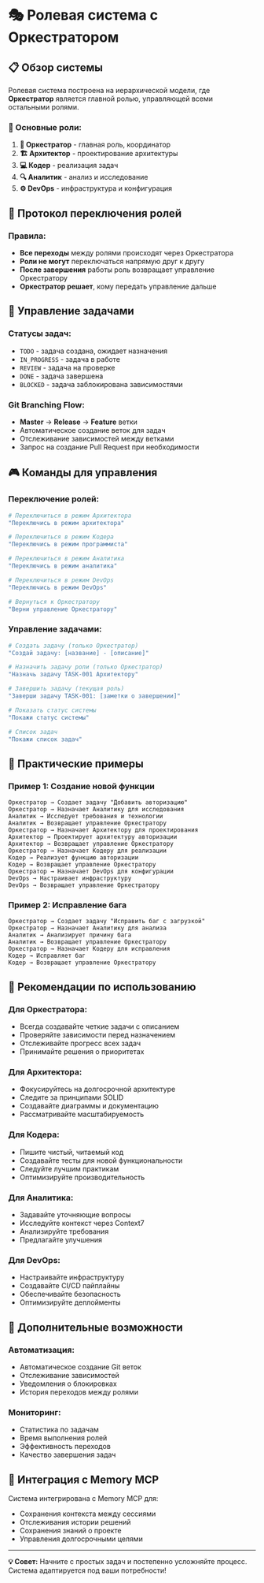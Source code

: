 # 🎭 Ролевая система с Оркестратором

## 📋 Обзор системы

Ролевая система построена на иерархической модели, где **Оркестратор** является главной ролью, управляющей всеми остальными ролями.

### 🎯 Основные роли:

1. **🎼 Оркестратор** - главная роль, координатор
2. **🏗️ Архитектор** - проектирование архитектуры
3. **💻 Кодер** - реализация задач
4. **🔍 Аналитик** - анализ и исследование
5. **⚙️ DevOps** - инфраструктура и конфигурация

## 🔄 Протокол переключения ролей

### Правила:
- **Все переходы** между ролями происходят через Оркестратора
- **Роли не могут** переключаться напрямую друг к другу
- **После завершения** работы роль возвращает управление Оркестратору
- **Оркестратор решает**, кому передать управление дальше

## 📝 Управление задачами

### Статусы задач:
- `TODO` - задача создана, ожидает назначения
- `IN_PROGRESS` - задача в работе
- `REVIEW` - задача на проверке
- `DONE` - задача завершена
- `BLOCKED` - задача заблокирована зависимостями

### Git Branching Flow:
- **Master** → **Release** → **Feature** ветки
- Автоматическое создание веток для задач
- Отслеживание зависимостей между ветками
- Запрос на создание Pull Request при необходимости

## 🎮 Команды для управления

### Переключение ролей:
```bash
# Переключиться в режим Архитектора
"Переключись в режим архитектора"

# Переключиться в режим Кодера
"Переключись в режим программиста"

# Переключиться в режим Аналитика
"Переключись в режим аналитика"

# Переключиться в режим DevOps
"Переключись в режим DevOps"

# Вернуться к Оркестратору
"Верни управление Оркестратору"
```

### Управление задачами:
```bash
# Создать задачу (только Оркестратор)
"Создай задачу: [название] - [описание]"

# Назначить задачу роли (только Оркестратор)
"Назначь задачу TASK-001 Архитектору"

# Завершить задачу (текущая роль)
"Заверши задачу TASK-001: [заметки о завершении]"

# Показать статус системы
"Покажи статус системы"

# Список задач
"Покажи список задач"
```

## 🔧 Практические примеры

### Пример 1: Создание новой функции
```
Оркестратор → Создает задачу "Добавить авторизацию"
Оркестратор → Назначает Аналитику для исследования
Аналитик → Исследует требования и технологии
Аналитик → Возвращает управление Оркестратору
Оркестратор → Назначает Архитектору для проектирования
Архитектор → Проектирует архитектуру авторизации
Архитектор → Возвращает управление Оркестратору
Оркестратор → Назначает Кодеру для реализации
Кодер → Реализует функцию авторизации
Кодер → Возвращает управление Оркестратору
Оркестратор → Назначает DevOps для конфигурации
DevOps → Настраивает инфраструктуру
DevOps → Возвращает управление Оркестратору
```

### Пример 2: Исправление бага
```
Оркестратор → Создает задачу "Исправить баг с загрузкой"
Оркестратор → Назначает Аналитику для анализа
Аналитик → Анализирует причину бага
Аналитик → Возвращает управление Оркестратору
Оркестратор → Назначает Кодеру для исправления
Кодер → Исправляет баг
Кодер → Возвращает управление Оркестратору
```

## 🎯 Рекомендации по использованию

### Для Оркестратора:
- Всегда создавайте четкие задачи с описанием
- Проверяйте зависимости перед назначением
- Отслеживайте прогресс всех задач
- Принимайте решения о приоритетах

### Для Архитектора:
- Фокусируйтесь на долгосрочной архитектуре
- Следите за принципами SOLID
- Создавайте диаграммы и документацию
- Рассматривайте масштабируемость

### Для Кодера:
- Пишите чистый, читаемый код
- Создавайте тесты для новой функциональности
- Следуйте лучшим практикам
- Оптимизируйте производительность

### Для Аналитика:
- Задавайте уточняющие вопросы
- Исследуйте контекст через Context7
- Анализируйте требования
- Предлагайте улучшения

### Для DevOps:
- Настраивайте инфраструктуру
- Создавайте CI/CD пайплайны
- Обеспечивайте безопасность
- Оптимизируйте деплойменты

## 🚀 Дополнительные возможности

### Автоматизация:
- Автоматическое создание Git веток
- Отслеживание зависимостей
- Уведомления о блокировках
- История переходов между ролями

### Мониторинг:
- Статистика по задачам
- Время выполнения ролей
- Эффективность переходов
- Качество завершения задач

## 🔄 Интеграция с Memory MCP

Система интегрирована с Memory MCP для:
- Сохранения контекста между сессиями
- Отслеживания истории решений
- Сохранения знаний о проекте
- Управления долгосрочными целями

---

**💡 Совет:** Начните с простых задач и постепенно усложняйте процесс. Система адаптируется под ваши потребности! 